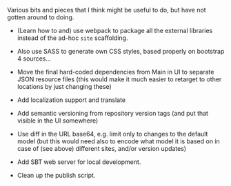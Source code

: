 Various bits and pieces that I think might be useful to do, but have
not gotten around to doing.

* (Learn how to and) use webpack to package all the external
  libraries instead of the ad-hoc `site` scaffolding.

* Also use SASS to generate own CSS styles, based properly on
  bootstrap 4 sources...

* Move the final hard-coded dependencies from Main in UI to separate
  JSON resource files (this would make it much easier to retarget to
  other locations by just changing these)

* Add localization support and translate

* Add semantic versioning from repository version tags (and put that
  visible in the UI somewhere)

* Use diff in the URL base64, e.g. limit only to changes to the
  default model (but this would need also to encode what model it is
  based on in case of (see above) different sites, and/or version
  updates)

* Add SBT web server for local development.

* Clean up the publish script.
